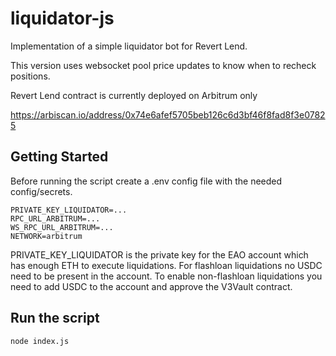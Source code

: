 # liquidator-js

Implementation of a simple liquidator bot for Revert Lend. 

This version uses websocket pool price updates to know when to recheck positions. 

Revert Lend contract is currently deployed on Arbitrum only

https://arbiscan.io/address/0x74e6afef5705beb126c6d3bf46f8fad8f3e07825


## Getting Started

Before running the script create a .env config file with the needed config/secrets.

```
PRIVATE_KEY_LIQUIDATOR=...
RPC_URL_ARBITRUM=...
WS_RPC_URL_ARBITRUM=...
NETWORK=arbitrum
```

PRIVATE_KEY_LIQUIDATOR is the private key for the EAO account which has enough ETH to execute liquidations. For flashloan liquidations no USDC need to be present in the account. To enable non-flashloan liquidations you need to add USDC to the account and approve the V3Vault contract.


## Run the script

```
node index.js
```
